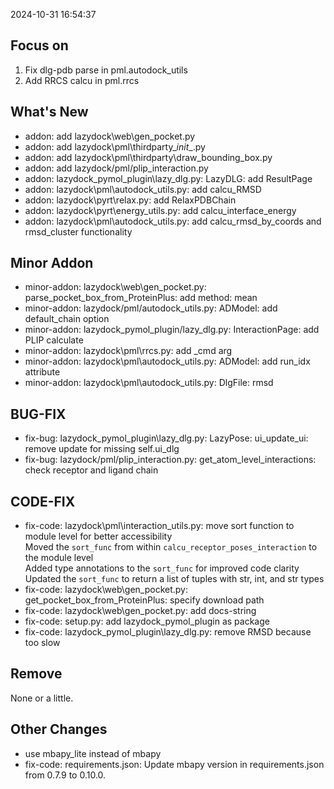 <!--
 * @Date: 2024-10-31 16:54:37
 * @LastEditors: BHM-Bob 2262029386@qq.com
 * @LastEditTime: 2024-10-31 16:59:11
 * @Description: 
-->
2024-10-31 16:54:37


## Focus on  
1. Fix dlg-pdb parse in pml.autodock_utils
2. Add RRCS calcu in pml.rrcs


## What's New  
- addon: add lazydock\web\gen_pocket.py  
- addon: add lazydock\pml\thirdparty\__init__.py  
- addon: add lazydock\pml\thirdparty\draw_bounding_box.py  
- addon: add lazydock/pml/plip_interaction.py  
- addon: lazydock_pymol_plugin\lazy_dlg.py: LazyDLG: add ResultPage  
- addon: lazydock\pml\autodock_utils.py: add calcu_RMSD   
- addon: lazydock\pyrt\relax.py: add RelaxPDBChain  
- addon: lazydock\pyrt\energy_utils.py: add calcu_interface_energy  
- addon: lazydock\pml\autodock_utils.py: add calcu_rmsd_by_coords and rmsd_cluster functionality  


## Minor Addon
- minor-addon: lazydock\web\gen_pocket.py: parse_pocket_box_from_ProteinPlus: add method: mean  
- minor-addon: lazydock/pml/autodock_utils.py: ADModel: add default_chain option  
- minor-addon: lazydock_pymol_plugin/lazy_dlg.py: InteractionPage: add PLIP calculate  
- minor-addon: lazydock\pml\rrcs.py: add _cmd arg  
- minor-addon: lazydock\pml\autodock_utils.py: ADModel: add run_idx attribute  
- minor-addon: lazydock\pml\autodock_utils.py: DlgFile: rmsd  

  
## BUG-FIX  
- fix-bug: lazydock_pymol_plugin\lazy_dlg.py: LazyPose: ui_update_ui: remove update for missing self.ui_dlg  
-  fix-bug: lazydock/pml/plip_interaction.py: get_atom_level_interactions: check receptor and ligand chain  

  
## CODE-FIX 
- fix-code: lazydock\pml\interaction_utils.py: move sort function to module level for better accessibility  
Moved the `sort_func` from within `calcu_receptor_poses_interaction` to the module level  
Added type annotations to the `sort_func` for improved code clarity  
Updated the `sort_func` to return a list of tuples with str, int, and str types  
- fix-code: lazydock\web\gen_pocket.py: get_pocket_box_from_ProteinPlus: specify download path  
- fix-code: lazydock\web\gen_pocket.py: add docs-string  
- fix-code: setup.py: add lazydock_pymol_plugin as package  
- fix-code: lazydock_pymol_plugin\lazy_dlg.py: remove RMSD because too slow  

  
## Remove  
None or a little.  

  
## Other Changes  
- use mbapy_lite instead of mbapy  
- fix-code: requirements.json: Update mbapy version in requirements.json from 0.7.9 to 0.10.0.  
